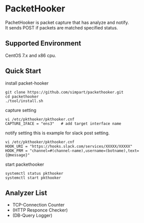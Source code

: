 # PacketHooker
PachetHooker is packet capture that has analyze and notify.<br>
It sends POST if packets are matched specified status.

## Supported Environment
CentOS 7.x and x86 cpu.

## Quick Start
install packet-hooker
```
git clone https://github.com/simpart/packethooker.git
cd packethooker
./tool/install.sh
```

capture setting
```
vi /etc/pkthooker/pkthooker.cnf
CAPTURE_IFACE = "ens3"   # add target interface name
```

notify setting
this is example for slack post setting.
```
vi /etc/pkthooker/pkthooker.cnf
HOOK_URI = "https://hooks.slack.com/services/XXXXX/XXXXX"
HOOK_PRM = "channel=#(channel-name),username=(botname),text={@message}"
```

start packethooker
```
systemctl status pkthooker
systemctl start pkthooker
```

## Analyzer List
- TCP-Connection Counter
- (HTTP Responce Checker)
- (DB-Query Logger)

